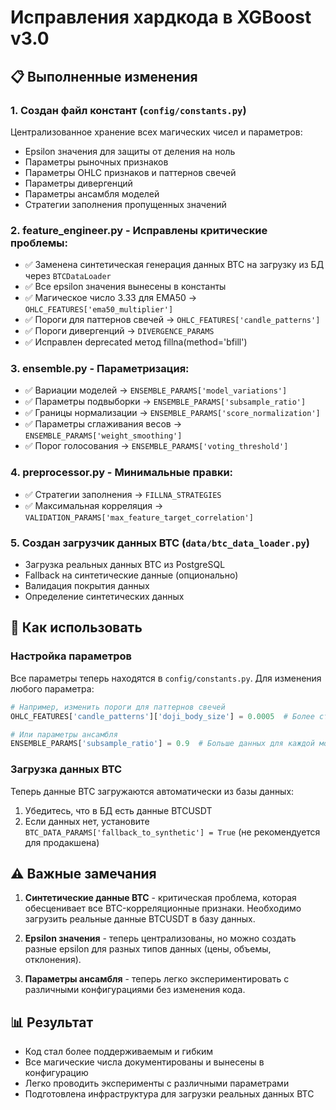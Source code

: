 # Исправления хардкода в XGBoost v3.0

## 📋 Выполненные изменения

### 1. **Создан файл констант** (`config/constants.py`)
Централизованное хранение всех магических чисел и параметров:
- Epsilon значения для защиты от деления на ноль
- Параметры рыночных признаков
- Параметры OHLC признаков и паттернов свечей
- Параметры дивергенций
- Параметры ансамбля моделей
- Стратегии заполнения пропущенных значений

### 2. **feature_engineer.py** - Исправлены критические проблемы:
- ✅ Заменена синтетическая генерация данных BTC на загрузку из БД через `BTCDataLoader`
- ✅ Все epsilon значения вынесены в константы
- ✅ Магическое число 3.33 для EMA50 → `OHLC_FEATURES['ema50_multiplier']`
- ✅ Пороги для паттернов свечей → `OHLC_FEATURES['candle_patterns']`
- ✅ Пороги дивергенций → `DIVERGENCE_PARAMS`
- ✅ Исправлен deprecated метод fillna(method='bfill')

### 3. **ensemble.py** - Параметризация:
- ✅ Вариации моделей → `ENSEMBLE_PARAMS['model_variations']`
- ✅ Параметры подвыборки → `ENSEMBLE_PARAMS['subsample_ratio']`
- ✅ Границы нормализации → `ENSEMBLE_PARAMS['score_normalization']`
- ✅ Параметры сглаживания весов → `ENSEMBLE_PARAMS['weight_smoothing']`
- ✅ Порог голосования → `ENSEMBLE_PARAMS['voting_threshold']`

### 4. **preprocessor.py** - Минимальные правки:
- ✅ Стратегии заполнения → `FILLNA_STRATEGIES`
- ✅ Максимальная корреляция → `VALIDATION_PARAMS['max_feature_target_correlation']`

### 5. **Создан загрузчик данных BTC** (`data/btc_data_loader.py`)
- Загрузка реальных данных BTC из PostgreSQL
- Fallback на синтетические данные (опционально)
- Валидация покрытия данных
- Определение синтетических данных

## 🔧 Как использовать

### Настройка параметров
Все параметры теперь находятся в `config/constants.py`. Для изменения любого параметра:

```python
# Например, изменить пороги для паттернов свечей
OHLC_FEATURES['candle_patterns']['doji_body_size'] = 0.0005  # Более строгий порог

# Или параметры ансамбля
ENSEMBLE_PARAMS['subsample_ratio'] = 0.9  # Больше данных для каждой модели
```

### Загрузка данных BTC
Теперь данные BTC загружаются автоматически из базы данных:
1. Убедитесь, что в БД есть данные BTCUSDT
2. Если данных нет, установите `BTC_DATA_PARAMS['fallback_to_synthetic'] = True` (не рекомендуется для продакшена)

## ⚠️ Важные замечания

1. **Синтетические данные BTC** - критическая проблема, которая обесценивает все BTC-корреляционные признаки. Необходимо загрузить реальные данные BTCUSDT в базу данных.

2. **Epsilon значения** - теперь централизованы, но можно создать разные epsilon для разных типов данных (цены, объемы, отклонения).

3. **Параметры ансамбля** - теперь легко экспериментировать с различными конфигурациями без изменения кода.

## 📊 Результат
- Код стал более поддерживаемым и гибким
- Все магические числа документированы и вынесены в конфигурацию
- Легко проводить эксперименты с различными параметрами
- Подготовлена инфраструктура для загрузки реальных данных BTC